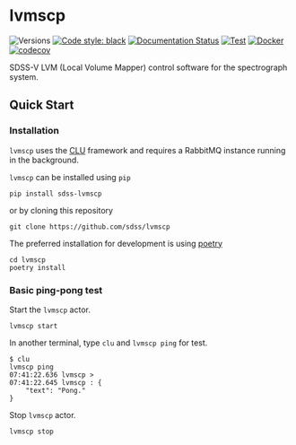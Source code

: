 # lvmscp

![Versions](https://img.shields.io/badge/python->3.8-blue)
[![Code style: black](https://img.shields.io/badge/code%20style-black-000000.svg)](https://github.com/psf/black)
[![Documentation Status](https://readthedocs.org/projects/lvmscp/badge/?version=latest)](https://lvmscp.readthedocs.io/en/latest/?badge=latest)
[![Test](https://github.com/sdss/lvmscp/actions/workflows/test.yml/badge.svg)](https://github.com/sdss/lvmscp/actions/workflows/test.yml)
[![Docker](https://github.com/sdss/lvmscp/actions/workflows/Docker.yml/badge.svg)](https://github.com/sdss/lvmscp/actions/workflows/Docker.yml)
[![codecov](https://codecov.io/gh/sdss/lvmscp/branch/master/graph/badge.svg?token=RYKAKyfNpZ)](https://codecov.io/gh/sdss/lvmscp)

SDSS-V LVM (Local Volume Mapper) control software for the spectrograph system.

## Quick Start

### Installation

`lvmscp` uses the [CLU](https://clu.readthedocs.io/en/latest/) framework and requires a RabbitMQ instance running in the background.

`lvmscp` can be installed using `pip`

```console
pip install sdss-lvmscp
```

or by cloning this repository

```console
git clone https://github.com/sdss/lvmscp
```

The preferred installation for development is using [poetry](https://python-poetry.org/)

```console
cd lvmscp
poetry install
```


### Basic ping-pong test

Start the `lvmscp` actor.

```console
lvmscp start
```

In another terminal, type `clu` and `lvmscp ping` for test.

```console
$ clu
lvmscp ping
07:41:22.636 lvmscp >
07:41:22.645 lvmscp : {
    "text": "Pong."
}
```

Stop `lvmscp` actor.

```console
lvmscp stop
```
